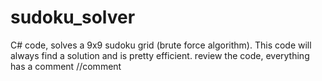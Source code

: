 # sudoku_solver
C# code, solves a 9x9 sudoku grid (brute force algorithm). This code
will always find a solution and is pretty efficient.
review the code, everything has a comment //comment
